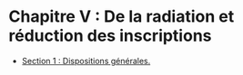# Chapitre V : De la radiation et réduction des inscriptions

- [Section 1 : Dispositions générales.](section-1)
